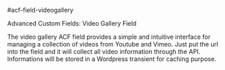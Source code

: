 #acf-field-videogallery

Advanced Custom Fields: Video Gallery Field

The video gallery ACF field provides a simple and intuitive interface for managing a collection of videos from Youtube and Vimeo. 
Just put the url into the field and it will collect all video information through the API. 
Informations will be stored in a Wordpress transient for caching purpose.
